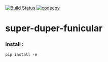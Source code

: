 [![Build Status](https://travis-ci.org/vuoanh/super-duper-funicular.svg?branch=master)](https://travis-ci.org/vuoanh/super-duper-funicular)
[![codecov](https://codecov.io/gh/vuoanh/super-duper-funicular/branch/master/graph/badge.svg)](https://codecov.io/gh/vuoanh/super-duper-funicular)
# super-duper-funicular

### Install :
```
pip install -e
```
